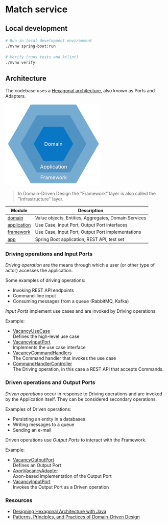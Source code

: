 # Match service

## Local development

```bash
# Run in local development environment
./mvnw spring-boot:run

# Verify (runs tests and ktlint)
./mvnw verify
```

## Architecture

The codebase uses a [Hexagonal architecture](https://en.wikipedia.org/wiki/Hexagonal_architecture_(software)), also
known as Ports and Adapters.

![Architecture](images/hexagonal-architecture.png)

> In Domain-Driven Design the "Framework" layer is also called the "Infrastructure" layer.

| Module                     | Description                                          |
|----------------------------|------------------------------------------------------|
| [domain](domain)           | Value objects, Entities, Aggregates, Domain Services |         
| [application](application) | Use Case, Input Port, Output Port interfaces         |      
| [framework](framework)     | Use Case, Input Port, Output Port implementations    |
| [app](app)                 | Spring Boot application, REST API, test set          |

### Driving operations and Input Ports

*Driving operation* are the means through which a user (or other type of actor) accesses the application.

Some examples of driving operations:

* Invoking REST API endpoints
* Command-line input
* Consuming messages from a queue (RabbitMQ, Kafka)

*Input Ports* implement use cases and are invoked by Driving operations.

Example:

* [VacancyUseCase](application/src/main/kotlin/nl/runnable/gigmatch/application/vacancy/VacancyUseCase.kt)  
  Defines the high-level use case
* [VacancyInputPort](application/src/main/kotlin/nl/runnable/gigmatch/application/vacancy/VacancyInputPort.kt)  
  Implements the use case interface
* [VacancyCommandHandlers](framework/src/main/kotlin/nl/runnable/gigmatch/framework/vacancy/VacancyCommandHandlers.kt)  
  The Command handler that invokes the use case
* [CommandHandlerController](app/src/main/kotlin/nl/runnable/gigmatch/app/api/v1/CommandHandlerController.kt)  
  The Driving operation, in this case a REST API that accepts Commands.

### Driven operations and Output Ports

*Driven operations* occur in response to Driving operations and are invoked by the Application itself. They can be
considered secondary operations.

Examples of Driven operations:

* Persisting an entity in a databases
* Writing messages to a queue
* Sending an e-mail

Driven operations use *Output Ports* to interact with the Framework.

Example:

* [VacancyOutputPort](application/src/main/kotlin/nl/runnable/gigmatch/application/vacancy/VacancyOutputPort.kt)  
  Defines an Output Port
* [AxonVacancyAdapter](framework/src/main/kotlin/nl/runnable/gigmatch/framework/vacancy/AxonVacancyAdapter.kt)  
  Axon-based implementation of the Output Port
* [VacancyInputPort](application/src/main/kotlin/nl/runnable/gigmatch/application/vacancy/VacancyInputPort.kt)    
  Invokes the Output Port as a Driven operation

### Resources

* [Designing Hexagonal Architecture with Java ](https://www.packtpub.com/product/designing-hexagonal-architecture-with-java/9781801816489)
* [Patterns, Principles, and Practices of Domain-Driven Design](https://www.oreilly.com/library/view/patterns-principles-and/9781118714706/)
